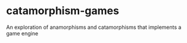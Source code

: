 catamorphism-games
==================

An exploration of anamorphisms and catamorphisms that implements a game engine
